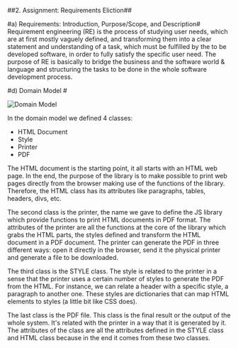 ##2. Assignment: Requirements Eliction##

#a) Requirements: Introduction, Purpose/Scope, and Description#
Requirement engineering (RE) is the process of studying user needs, which are at first mostly vaguely defined, and transforming them into a clear statement and understanding of a task, which must be fulfilled by the to be developed software, in order to fully satisfy the specific user need.
The purpose of RE is basically to bridge the business and the software world & language and structuring the tasks to be done in the whole software development process.

#d) Domain Model #

![Domain Model](https://github.com/joaopedrofump/pdfmake-1/blob/master/ESOF-Docs/Pdfmake_domainmodel.jpg)


In the domain model we defined 4 classes:

* HTML Document
* Style
* Printer
* PDF

The HTML document is the starting point, it all starts with an HTML web page. In the end, the purpose of the library is to make possible to print web pages directly from the browser making use of the functions of the library. Therefore, the HTML class has its attributes like paragraphs, tables, headers, divs, etc.

The second class is the printer, the name we gave to define the JS library which provide functions to print HTML documents in PDF format. The attributes of the printer are all the functions at the core of the library which grabs the HTML parts, the styles defined and transform the HTML document in a PDF document. The printer can generate the PDF in three different ways: open it directly in the browser, send it the physical printer and generate a file to be downloaded.

The third class is the STYLE class. The style is related to the printer in a sense that the printer uses a certain number of styles to generate the PDF from the HTML. For instance, we can relate a header with a specific style, a paragraph to another one. These styles are dictionaries that can map HTML elements to styles (a little bit like CSS does).

The last class is the PDF file. This class is the final result or the output of the whole system. It's related with the printer in a way that it is generated by it. The attributes of the class are all the attributes defined in the STYLE class and HTML class because in the end it comes from these two classes.
